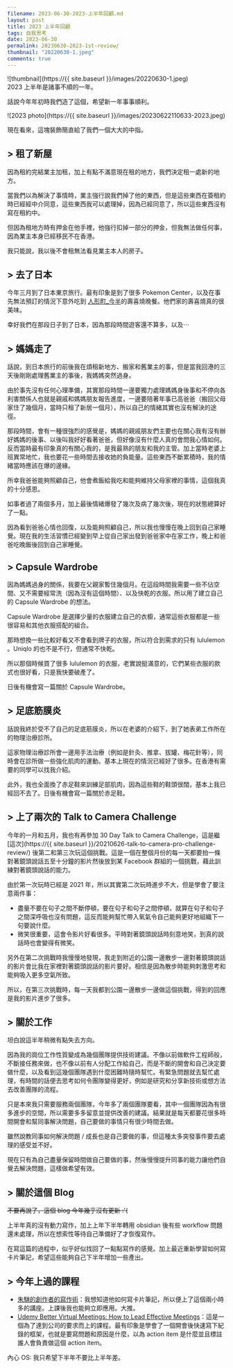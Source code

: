 ```yaml
---
filename: 2023-06-30-2023-上半年回顧.md
layout: post
title: 2023 上半年回顧
tags: 自我思考
date: 2023-06-30
permalink: 20230630-2023-1st-review/
thumbnail: "20220630-1.jpeg"
comments: true
---
```


![thumbnail](https://{{ site.baseurl }}/images/20220630-1.jpeg)   
2023 上半年是諸事不順的一年。

話說今年年初時我們造了這個，希望新一年事事順利。

![2023 photo](https://{{ site.baseurl }}/images/20230622110633-2023.jpeg)

現在看來，這塊裝飾簡直給了我們一個大大的中指。

## > 租了新屋

因為租約完結業主加租，加上有點不滿意現在租的地方，我們決定租一處新的地方。

當我們以為解決了事情時，業主強行說我們掉了他的東西，但是這些東西在簽租約時已經經中介同意，這些東西我可以處理掉，因為已經同意了，所以這些東西沒有寫在租約中。

但因為租地方時有押金在他手裡，他強行扣掉一部分的押金，但我無法做任何事，因為業主本身已經移民不在香港。

我只能說，我以後不會租無法看見業主本人的房子。

## > 去了日本

今年三月到了日本東京旅行。最有印象是到了很多 Pokemon Center，以及在事先無法預訂的情況下意外吃到 [人形町_今半](https://imahan-tokyo.com/official/zh-hant/)的壽喜燒晚餐。他們家的壽喜燒真的很美味。

幸好我們在那段日子到了日本，因為那段時間遊客還不算多，以及⋯

## > 媽媽走了

話說，到日本旅行的前後我在煩租新地方、搬家和舊業主的事，但是當我回港的三天後剛剛處理舊業主的事後，我媽媽突然過身。

由於事先沒有任何心理準備，其實那段時間一邊要獨力處理媽媽身後事和不停向各利害關係人也就是親戚和媽媽朋友報告進度，一邊要陪著年事已高爸爸（搬回父母家住了幾個月，當時只租了新居一個月），所以自己的情緒其實也沒有解決的途徑。

那段時間，會有一種很強烈的感覺是，媽媽的親戚朋友們主要也在關心我有沒有辦好媽媽的後事、以後叫我好好看著爸爸，但好像沒有什麼人真的會問我心情如何。反而當時最有印象真的有關心我的，是我最熟的朋友和我的主管。加上當時老婆上班異常地忙，我也要花一些時間去接收她的負能量。這些東西不斷累積時，我的情緒當時應該在爆的邊緣。

所幸我爸爸能夠照顧自己，他會煮飯給我吃和能夠維持父母家裡的事情，這個我真的十分感恩。

如事者過了兩個多月，加上最後情緒爆發了幾次及病了幾次後，現在的狀態總算好了一點。

因為看到爸爸心情也回復，以及能夠照顧自己，所以我也慢慢在晚上回到自己家睡覺。現在我的生活習慣已經變到早上從自己家出發到爸爸家中在家工作，晚上和爸爸吃晚飯後回到自己家睡覺。

## > Capsule Wardrobe

因為媽媽過身的關係，我要在父親家暫住幾個月。在這段時間我需要一些不佔空間、又不需要經常洗（因為沒有這個時間）、以及快乾的衣服。所以用了建立自己的 Capsule Wardrobe 的想法。

Capsule Wardrobe 是選擇少量的衣服建立自己的衣櫥，通常這些衣服都是一些很容易和其他衣服搭配的組合。

那時想換一些比較好看又不會看到牌子的衣服，所以符合到需求的只有 lululemon 。Uniqlo 的也不是不行，但通常不快乾。

所以那個時候買了很多 lululemon 的衣服，老實說挺滿意的，它們某些衣服的款式也很好看，只是我快要破產了。

日後有機會寫一篇關於 Capsule Wardrobe。

## > 足底筋膜炎

話說我終於受不了自己的足底筋膜炎，所以在老婆的介紹下，到了她表弟工作所在的物理治療診所。

這家物理治療診所會一邊用手法治療（例如是針灸、推拿、拔罐、梅花針等），同時會在診所做一些強化肌肉的運動。基本上現在的情況已經好了很多。在香港有需要的同學可以找我介紹。

此外，我也全面換了赤足鞋來訓練足部肌肉，因為這些鞋的鞋頭很闊，基本上我已經回不去了。日後有機會寫一篇關於赤足鞋。

## > 上了兩次的 Talk to Camera Challenge

今年的一月和五月，我也有再參加 30 Day Talk to Camera Challenge，這是繼 [這次](https://{{ site.baseurl }}/20210626-talk-to-camera-pro-challenge-review/) 後第二和第三次玩這個挑戰。這是一個在整個月份的每一天都要拍一條對著鏡頭說話五至十分鐘的影片然後放到某 Facebook 群組的一個挑戰，藉此訓練對著鏡頭說話的能力。

由於第一次玩時已經是 2021 年，所以其實第二次玩時進步不大，但是學會了要注意兩件事：
- 盡量不要在句子之間不斷停頓，要在句子和句子之間停頓，就算在句子和句子之間深呼吸也沒有問題，這反而能夠幫忙帶入氧氣令自己能夠更好地組織下一句要說什麼。
- 微笑很重要，這會令影片好看很多。平時對著鏡頭說話時刻意地笑，到真的說話時也會變得有微笑。

另外在第二次挑戰時我慢慢地發現，我走到附近的公園一邊散步一邊對著鏡頭說話的影片會比我在家裡對著鏡頭說話的影片要好。相信是因為散步時能夠刺激思考和能夠吸入更多空氣所致。

所以，在第三次挑戰時，每一天我都到公園一邊散步一邊做這個挑戰，得到的回應是我的影片進步了很多。

## > 關於工作

坦白說這半年稍微有點失去方向。

因為我的崗位工作性質變成為幾個團隊提供技術建議。不像以前做軟件工程師般，不斷接任務來做，也不像以前有人分配工作給自己，而是不斷的開會和自己決定要做什麼，以及看到這幾個團隊遇到什麼困難時隨時幫忙。有緊急問題就去幫忙處理，有時間的話便去思考如何令團隊變得更好，例如是研究和分享新技術或想方法去改善團隊的流程。

只是本來我只需要服務兩個團隊，今年多了兩個團隊要看，其中一個團隊因為有很多進步的空間，所以需要多多留意並提供改善的建議。結果就是每天都要花很多時間開會和幫同事解決問題，自己要做的事情只有很少時間去做。

雖然說教同事如何解決問題 / 成長也是自己要做的事，但這種太多突發事件要去處理的感受並不好。

現在只有為自己盡量保留時間做自己要做的事，然後慢慢提升同事的能力讓他們自覺去解決問題，這樣做希望有效。

## > 關於這個 Blog

~~不要再說了，這個 blog 今年幾乎沒有更新 :'(~~

上半年真的沒有動力寫作，加上上年下半年轉用 obsidian 後有些 workflow 問題還未處理，所以在想索性等待自己準備好了才恢復寫作。

在寫這篇的過程中，似乎好似找回了一點點寫作的感覺。加上最近重新學習如何寫卡片筆記，希望這些能夠自己下半年增加一些產出。

## > 今年上過的課程

- [朱騏的創作者的寫作術](https://henrychu.gumroad.com/l/zettelkastenlecture?layout=profile)：我想知道他如何寫卡片筆記，所以便上了這個兩小時多的講座。上課後我也能夠立即應用。大推。
- [Udemy Better Virtual Meetings: How to Lead Effective Meetings](https://www.udemy.com/course/better-virtual-meetings-how-to-lead-effective-meetings/)：這是一個為了達到公司的要求而上的課程。最有印象是學會了一個開會後快速寫下紀錄的框架，也就是要寫問題和原因是什麼，以為 action item 是什麼並且標註誰人會負責做這個 action item。

內心 OS: 我只希望下半年不要比上半年差。